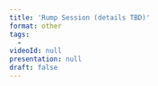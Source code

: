 ```yaml
---
title: 'Rump Session (details TBD)'
format: other
tags:
  - 
videoId: null
presentation: null
draft: false
---
```


